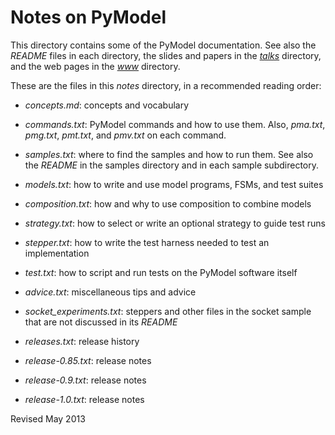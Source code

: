 Notes on PyModel
================

This directory contains some of the PyModel documentation.  See also
the *README* files in each directory, the slides and papers in the
[*talks*](../talks) directory, and the web pages in the
[*www*](../www) directory.

These are the files in this *notes* directory, in a recommended
reading order:

* *concepts.md*: concepts and vocabulary

* *commands.txt*: PyModel commands and how to use them. Also,
   *pma.txt*, *pmg.txt*, *pmt.txt*, and *pmv.txt* on each command.

* *samples.txt*: where to find the samples and how to run them.  See also
  the *README* in the samples directory and in each sample subdirectory.

* *models.txt*: how to write and use model programs, FSMs, and test suites

* *composition.txt*: how and why to use composition to combine models

* *strategy.txt*: how to select or write an optional strategy to guide test runs

* *stepper.txt*: how to write the test harness needed to test an implementation

* *test.txt*: how to script and run tests on the PyModel software itself

* *advice.txt*: miscellaneous tips and advice

* *socket_experiments.txt*: steppers and other files in the socket sample that
                          are not discussed in its *README*

* *releases.txt*: release history 

* *release-0.85.txt*: release notes

* *release-0.9.txt*: release notes

* *release-1.0.txt*: release notes


Revised May 2013
